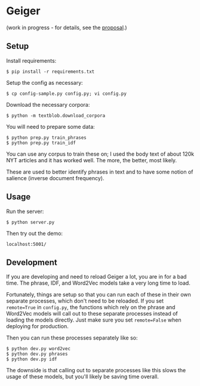 # Geiger

(work in progress - for details, see the [proposal](proposal/proposal.md).)


## Setup

Install requirements:

    $ pip install -r requirements.txt

Setup the config as necessary:

    $ cp config-sample.py config.py; vi config.py

Download the necessary corpora:

    $ python -m textblob.download_corpora

You will need to prepare some data:

    $ python prep.py train_phrases
    $ python prep.py train_idf

You can use any corpus to train these on; I used the body text of about 120k NYT articles and it has worked well. The more, the better, most likely.

These are used to better identify phrases in text and to have some notion of salience (inverse document frequency).


## Usage

Run the server:

    $ python server.py

Then try out the demo:

    localhost:5001/


## Development

If you are developing and need to reload Geiger a lot, you are in for a bad time. The phrase, IDF, and Word2Vec models take a very long time to load.

Fortunately, things are setup so that you can run each of these in their own separate processes, which don't need to be reloaded.
If you set `remote=True` in `config.py`, the functions which rely on the phrase and Word2Vec models will call out to these
separate processes instead of loading the models directly. Just make sure you set `remote=False` when deploying for production.

Then you can run these processes separately like so:

    $ python dev.py word2vec
    $ python dev.py phrases
    $ python dev.py idf

The downside is that calling out to separate processes like this slows the usage of these models, but you'll likely be saving time overall.
